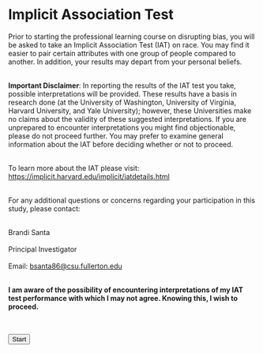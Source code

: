 <div class="panel panel-info" style="margin-top:1em">
		<div class="panel-heading">
			<h1 class="panel-title" style="font-size:2em">
				Implicit Association Test
			</h1>
		</div>
</div>

<div class="panel-body">
	<p class='lead'>
		Prior to starting the professional learning course on disrupting bias, you will be asked to take an Implicit Association Test (IAT) on race. You may find it easier to pair certain attributes with one group of people compared to another. In addition, your results may depart from your personal beliefs. <br/><br/>

<b>Important Disclaimer</b>: In reporting the results of the IAT test you take, possible interpretations will be provided. These results have a basis in research done (at the University of Washington, University of Virginia, Harvard University, and Yale University); however, these Universities make no claims about the validity of these suggested interpretations. If you are unprepared to encounter interpretations you might find objectionable, please do not proceed further. You may prefer to examine general information about the IAT before deciding whether or not to proceed.<br/><br/>

To learn more about the IAT please visit: https://implicit.harvard.edu/implicit/iatdetails.html <br/><br/>

For any additional questions or concerns regarding your participation in this study, please contact: <br/><br/>

Brandi Santa <br/><br/>
Principal Investigator <br/><br/>
Email: bsanta86@csu.fullerton.edu <br/><br/>

<b>I am aware of the possibility of encountering interpretations of my IAT test performance with which I may not agree. Knowing this, I wish to proceed. </b><br/><br/>
<div>		
	<div class="text-center proceed" style="margin: 30px auto 10px;">
		<button pi-message-done type="button" class="btn btn-primary">
			Start
		</button>
	</div>
</div>
